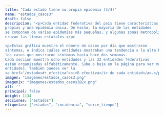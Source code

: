 ```yaml
---
title: "Cada estado tiene su propia epidemia (3/4)"
name: "estados_casos3"
draft: false
descripcion: '<p>Cada entidad federativa del país tiene característcas
propias y una epidemia única. De hecho, la mayoría de las entidades
se componen de varias epidemias más pequeñas, y algunas zonas metropolitanas
cruzan las líneas estatales.</p>

<p>Estas gráfica muestra el número de casos por día que mostraron
síntomas, e indica cuáles entidades mostraban una tendencia a la alta hasta en
los casos que mostraron síntomas hasta hace dos semanas.
Cada sección muestra ocho entidades y las 32 entidades federativas
están organizadas alfabéticamente. Sube o baja en la página para ver más
entidades. También puedes ver la
<a href="/estados#r_efectiva"><i>R efectiva</i> de cada entidad</a>.</p>'
imagen: "imagenes/estados_casos3.png"
imagen2x: "imagenes/estados_casos3@2x.png"
alt: ''
principal: false
Weight: 1134
secciones: ["estados"]
etiquetas: ["estados", "incidencia", "serie_tiempo"]
---
```

